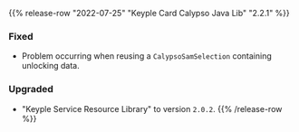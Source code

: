 {{% release-row "2022-07-25" "Keyple Card Calypso Java Lib" "2.2.1" %}} 
### Fixed
- Problem occurring when reusing a `CalypsoSamSelection` containing unlocking data.
### Upgraded
- "Keyple Service Resource Library" to version `2.0.2`.
{{% /release-row %}}

